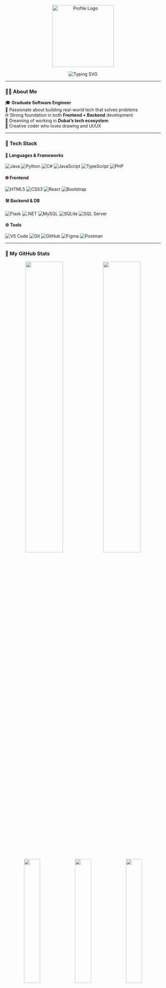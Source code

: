 <!-- GitHub Profile README for Ifadha -->
<p align="center">
  <img src="https://raw.githubusercontent.com/7oSkaaa/7oSkaaa/refs/heads/main/Images/about_me.gif" alt="Profile Logo" width="200" />
</p>

<p align="center">
  <img src="https://readme-typing-svg.herokuapp.com?font=Fira+Code&size=22&duration=4000&pause=800&color=00FFFF&center=true&vCenter=true&width=435&lines=Hi+there+%F0%9F%91%8B+I'm+Ifadha;Graduate+Software+Engineer;Full-Stack+Developer+%7C+Tech+Lover" alt="Typing SVG" />
</p>

---

### 👩‍💻 About Me

🎓 **Graduate Software Engineer**  
🧠 Passionate about building real-world tech that solves problems  
🌐 Strong foundation in both **Frontend + Backend** development  
🛫 Dreaming of working in **Dubai’s tech ecosystem**  
🎨 Creative coder who loves drawing and UI/UX  

---

### 🧰 Tech Stack

#### 🚀 Languages & Frameworks  
![Java](https://img.shields.io/badge/-Java-007396?style=flat-square&logo=java&logoColor=white)
![Python](https://img.shields.io/badge/-Python-3776AB?style=flat-square&logo=python&logoColor=white)
![C#](https://img.shields.io/badge/-C%23-239120?style=flat-square&logo=c-sharp&logoColor=white)
![JavaScript](https://img.shields.io/badge/-JavaScript-F7DF1E?style=flat-square&logo=javascript&logoColor=black)
![TypeScript](https://img.shields.io/badge/-TypeScript-3178C6?style=flat-square&logo=typescript&logoColor=white)
![PHP](https://img.shields.io/badge/-PHP-777BB4?style=flat-square&logo=php&logoColor=white)

#### 🌐 Frontend  
![HTML5](https://img.shields.io/badge/-HTML5-E34F26?style=flat-square&logo=html5&logoColor=white)
![CSS3](https://img.shields.io/badge/-CSS3-1572B6?style=flat-square&logo=css3&logoColor=white)
![React](https://img.shields.io/badge/-React-61DAFB?style=flat-square&logo=react&logoColor=black)
![Bootstrap](https://img.shields.io/badge/-Bootstrap-7952B3?style=flat-square&logo=bootstrap&logoColor=white)

#### 🛠 Backend & DB  
![Flask](https://img.shields.io/badge/-Flask-000000?style=flat-square&logo=flask&logoColor=white)
![.NET](https://img.shields.io/badge/-.NET-512BD4?style=flat-square&logo=dotnet&logoColor=white)
![MySQL](https://img.shields.io/badge/-MySQL-4479A1?style=flat-square&logo=mysql&logoColor=white)
![SQLite](https://img.shields.io/badge/-SQLite-003B57?style=flat-square&logo=sqlite&logoColor=white)
![SQL Server](https://img.shields.io/badge/-SQL%20Server-CC2927?style=flat-square&logo=microsoftsqlserver&logoColor=white)

#### ⚙️ Tools  
![VS Code](https://img.shields.io/badge/-VS%20Code-007ACC?style=flat-square&logo=visual-studio-code&logoColor=white)
![Git](https://img.shields.io/badge/-Git-F05032?style=flat-square&logo=git&logoColor=white)
![GitHub](https://img.shields.io/badge/-GitHub-181717?style=flat-square&logo=github&logoColor=white)
![Figma](https://img.shields.io/badge/-Figma-F24E1E?style=flat-square&logo=figma&logoColor=white)
![Postman](https://img.shields.io/badge/-Postman-FF6C37?style=flat-square&logo=postman&logoColor=white)

---

### 🧩 My GitHub Stats

<p align="center">
  <img src="https://github-readme-stats.vercel.app/api?username=Ifadha2004&show_icons=true&theme=react&border_radius=10&hide=prs&count_private=true" width="49%" />
  <img src="https://github-readme-streak-stats.herokuapp.com/?user=Ifadha2004&theme=react&border_radius=10" width="49%" />
</p>

<p align="center">
  <img src="https://github-profile-summary-cards.vercel.app/api/cards/repos-per-language?username=Ifadha2004&theme=github_dark" width="32%" />
  <img src="https://github-profile-summary-cards.vercel.app/api/cards/most-commit-language?username=Ifadha2004&theme=github_dark" width="32%" />
  <img src="https://github-profile-summary-cards.vercel.app/api/cards/productive-time?username=Ifadha2004&theme=github_dark&utcOffset=+5.5" width="32%" />
</p>

---

### 🔥 GitHub Trophies

<p align="center">
  <img src="https://github-profile-trophy.vercel.app/?username=Ifadha2004&theme=darkhub&no-frame=true&column=7&margin-w=10" />
</p>

---

### 📌 Highlight Projects

| Project | Description | Stack |
|--------|-------------|-------|
| [GasByGas](https://github.com/Ifadha2004/GasByGas) | Online Gas Delivery Request System | `TypeScript`, `Next.js`, `MySQL` |
| [FinBuddy](https://github.com/Ifadha2004/FinBuddy) | AI-based Banking ChatBot | `Python`, `NLP`, `HTML/CSS` |
| [FlaskBlog](https://github.com/Ifadha2004/FlaskBlog) | Blog Platform using Flask | `Python`, `Flask`, `HTML/CSS` |
| [TravelMate](https://github.com/Ifadha2004/TravelMate) | Trivial ChatBot for travel trivia | `Python`, `AI` , `HTML/CSS` |
| [BookHaven](https://github.com/Ifadha2004/BookHaven) | Bookstore Inventory System | `C#`, `.NET`, `WinForms` |
| [Ifadha-Portfolio](https://github.com/Ifadha2004/Ifadha-Portfolio-) | Personal portfolio website | `HTML`, `CSS`, `JavaScript` |
| [MealMinder](https://github.com/Ifadha2004/MealMinder) | AI Powered Dietary Management System | `ReactJs`, `CSS`, `Python`, `JavaScript` |
| [DreamDay](https://github.com/Ifadha2004/WeddingPlanner_DreamDay) | Wedding Planner Application | `C#`, `HTML`, `CSS`, `ASP.NET MVC` |

---

### 📫 Let’s Connect

- 📧 **Email**: `ifadhaimran04@gmail.com`  
- 💼 **LinkedIn**: [linkedin.com/in/ifadha](https://www.linkedin.com/in/ifadha-imran-016291369/)
- 🌍 **Portfolio**: (https://ifadha-portfolio.netlify.app/)  

---

<p align="center"><b>"Dream Big. Code Smart. Deliver Excellence."</b></p>
<p align="center">💻❤️ Made with passion by Ifadha</p>
